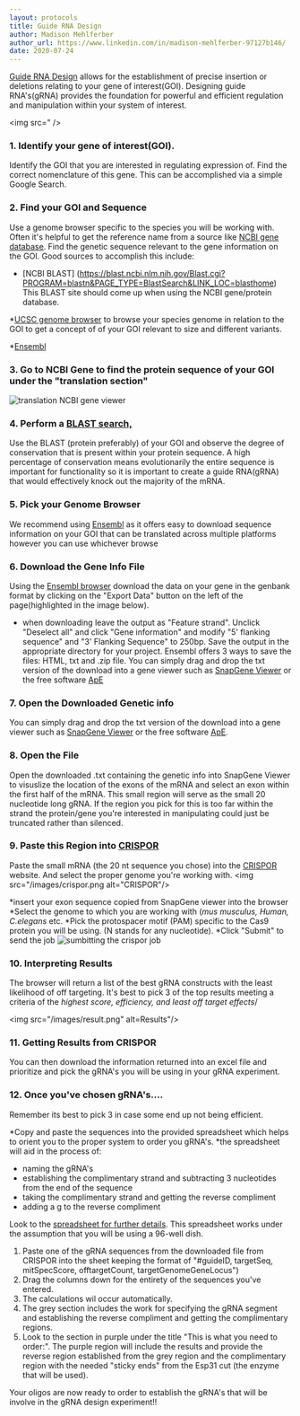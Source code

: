 ```yaml
---
layout: protocols
title: Guide RNA Design
author: Madison Mehlferber
author_url: https://www.linkedin.com/in/madison-mehlferber-97127b146/
date: 2020-07-24
---
```


[Guide RNA Design](https://blog.addgene.org/how-to-design-your-grna-for-crispr-genome-editing) allows for the establishment of precise insertion or deletions relating to your gene of interest(GOI). Designing guide RNA's(gRNA) provides the foundation for powerful and efficient regulation and manipulation within your system of interest. 

<img src=" />

### 1. Identify your gene of interest(GOI). 

Identify the GOI that you are interested in regulating expression of. Find the correct nomenclature of this gene. This can be accomplished via a simple Google Search. 

### 2. Find your GOI and Sequence 

Use a genome browser specific to the species you will be working with. Often it's helpful to get the reference name from a source like [NCBI gene database](https://www.ncbi.nlm.nih.gov/gene/?term=Mus+musculus+Kif5b). Find the genetic sequence relevant to the gene information on the GOI. Good sources to accomplish this include: 
* [NCBI BLAST] (https://blast.ncbi.nlm.nih.gov/Blast.cgi?PROGRAM=blastn&PAGE_TYPE=BlastSearch&LINK_LOC=blasthome)  This BLAST site should come up when using the NCBI gene/protein database.

*[UCSC genome browser](https://genome.ucsc.edu/cgi-bin/hgGateway) to browse your species genome in relation to the GOI to get a concept of of your GOI relevant to size and different variants. 

*[Ensembl](https://useast.ensembl.org/index.html )

### 3. Go to NCBI Gene to find the protein sequence of your GOI under the "translation section" 

<img src="/images/translation.png" alt="translation NCBI gene viewer"/>


### 4. Perform a [BLAST search,](https://blast.ncbi.nlm.nih.gov/Blast.cgi) 

Use the BLAST (protein preferably) of your GOI and observe the degree of conservation that is present within your protein sequence. A high percentage of conservation means evolutionarily the entire sequence is important for functionality so it is important to create a guide RNA(gRNA) that would effectively knock out the majority of the mRNA. 


### 5. Pick your Genome Browser 

We recommend using [Ensembl](https://useast.ensembl.org/index.html) as it offers easy to download sequence information on your GOI that can be translated across multiple platforms however you can use whichever browse

### 6. Download the Gene Info File 
Using the [Ensembl browser](https://useast.ensembl.org/Mus_musculus/Gene/Summary?db=core;g=ENSMUSG00000006740;r=18:6201002-6242174) download the data on your gene in the genbank format by clicking on the "Export Data" button on the left of the page(highlighted in the image below). 

* when downloading leave the output as "Feature strand". Unclick "Deselect all" and click "Gene information" and modify "5' flanking sequence" and "3' Flanking Sequence" to 250bp. Save the output in the appropriate directory for your project. Ensembl offers 3 ways to save the files:  HTML, txt and .zip file. You can simply drag and drop the txt version of the download into a gene viewer such as [SnapGene Viewer](https://www.snapgene.com/snapgene-viewer/) or the free software [ApE](https://jorgensen.biology.utah.edu/wayned/ape/) 

### 7. Open the Downloaded Genetic info 

You can simply drag and drop the txt version of the download into a gene viewer such as [SnapGene Viewer](https://www.snapgene.com/snapgene-viewer/) or the free software [ApE](https://jorgensen.biology.utah.edu/wayned/ape/). 

### 8. Open the File

Open the downloaded .txt containing the genetic info into SnapGene Viewer to visuslize the location of the exons of the mRNA and select an exon within the first half of the mRNA. This small region will serve as the small 20 nucleotide long gRNA. If the region you pick for this is too far within the strand the protein/gene you're interested in manipulating could just be truncated rather than silenced. 


### 9. Paste this Region into [CRISPOR](http://crispor.tefor.net/)

Paste the small mRNA (the 20 nt sequence you chose) into the [CRISPOR](http://crispor.tefor.net/) website. And select the proper genome you're working with. 
<img src="/images/crispor.png alt="CRISPOR"/>

*insert your exon sequence copied from SnapGene viewer into the browser
*Select the genome to which you are working with (<em>mus musculus, Human, C.elegans</em> etc. 
*Pick the protospacer motif (PAM) specific to the Cas9 protein you will be using. (N stands for any nucleotide). 
*Click "Submit" to send the job 
<img src ="/images/crispor-data-load.png" alt="sumbitting the crispor job"/>

### 10. Interpreting Results

The browser will return a list of the best gRNA constructs with the least likelihood of off targeting. It's best to pick 3 of the top results meeting a criteria of the <em>highest score, efficiency, and least off target effects</em>/

<img src="/images/result.png" alt=Results"/>

### 11. Getting Results from CRISPOR 


You can then download the information returned into an excel file and prioritize and pick the gRNA's you will be using in your gRNA experiment. 

### 12. Once you've chosen gRNA's....

Remember its best to pick 3 in case some end up not being efficient. 

*Copy and paste the sequences into the provided spreadsheet which helps to orient you to the proper system to order you gRNA's. 
*the spreadsheet will aid in the process of: 
- naming the gRNA's
- establishing the complimentary strand and subtracting 3 nucleotides from the end of the sequence
- taking the complimentary strand and getting the reverse compliment
- adding a g to the reverse compliment 

Look to the [spreadsheet for further details](https://docs.google.com/spreadsheets/d/1wMQTqPC93D7E9Z52ceQLryW_jSJGQQyQGTDpyhQHAiM/edit#gid=0). This spreadsheet works under the assumption that you will be using a 96-well dish. 

1. Paste one of the gRNA sequences from the downloaded file from CRISPOR into the sheet keeping the format of "#guideID, targetSeq, mitSpecScore, offtargetCount, targetGenomeGeneLocus")
2. Drag the columns down for the entirety of the sequences you've entered. 
3. The calculations wil occur automatically. 
3. The grey section includes the work for specifying the gRNA segment and establishing the reverse compliment and getting the complimentary regions. 
4. Look to the section in purple under the title "This is what you need to order:". The purple region will include the results and provide the reverse region established from the grey region and the complimentary region with the needed "sticky ends" from the Esp31 cut (the enzyme that will be used). 

Your oligos are now ready to order to establish the gRNA's that will be involve in the gRNA design experiment!!


